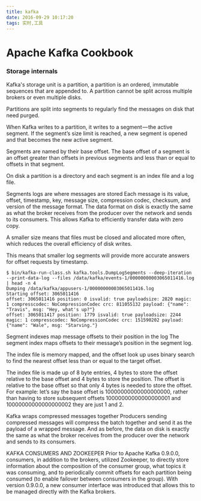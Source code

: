 ```yaml
---
title: kafka
date: 2016-09-29 10:17:20
tags: 实时,工具
---
```

# Apache Kafka Cookbook

### Storage internals
Kafka's storage unit is a partition, a partition is an ordered, immutable sequences that are appended to.
A partition cannot be split across multiple brokers or even multiple disks.

Partitions are split into segments to regularly find the messages on disk that need purged.

When Kafka writes to a partition, it writes to a segment — the active segment. If the segment’s size limit is reached, a new segment is opened and that becomes the new active segment.

Segments are named by their base offset. The base offset of a segment is an offset greater than offsets in previous segments and less than or equal to offsets in that segment.

On disk a partition is a directory and each segment is an index file and a log file.

Segments logs are where messages are stored
Each message is its value, offset, timestamp, key, message size, compression codec, checksum, and version of the message format.
The data format on disk is exactly the same as what the broker receives from the producer over the network and sends to its consumers. This allows Kafka to efficiently transfer data with zero copy.

 A smaller size means that files must be closed and allocated more often, which reduces the overall efficiency of disk writes.

 This means that smaller log segments will provide more accurate answers for offset requests by timestamp.

```
$ bin/kafka-run-class.sh kafka.tools.DumpLogSegments --deep-iteration --print-data-log --files /data/kafka/events-1/00000000003065011416.log | head -n 4
Dumping /data/kafka/appusers-1/00000000003065011416.log
Starting offset: 3065011416
offset: 3065011416 position: 0 isvalid: true payloadsize: 2820 magic: 1 compresscodec: NoCompressionCodec crc: 811055132 payload: {"name": "Travis", msg: "Hey, what's up?"}
offset: 3065011417 position: 1779 isvalid: true payloadsize: 2244 magic: 1 compresscodec: NoCompressionCodec crc: 151590202 payload: {"name": "Wale", msg: "Starving."}
```
Segment indexes map message offsets to their position in the log
The segment index maps offsets to their message’s position in the segment log.

The index file is memory mapped, and the offset look up uses binary search to find the nearest offset less than or equal to the target offset.

The index file is made up of 8 byte entries, 4 bytes to store the offset relative to the base offset and 4 bytes to store the position. The offset is relative to the base offset so that only 4 bytes is needed to store the offset. For example: let’s say the base offset is 10000000000000000000, rather than having to store subsequent offsets 10000000000000000001 and 10000000000000000002 they are just 1 and 2.

Kafka wraps compressed messages together
Producers sending compressed messages will compress the batch together and send it as the payload of a wrapped message. And as before, the data on disk is exactly the same as what the broker receives from the producer over the network and sends to its consumers.

KAFKA CONSUMERS AND ZOOKEEPER
Prior to Apache Kafka 0.9.0.0, consumers, in addition to the brokers, utilized Zookeeper, to directly store information about the composition of the consumer group, what topics it was consuming, and to periodically commit offsets for each partition being consumed (to enable failover between consumers in the group). With version 0.9.0.0, a new consumer interface was introduced that allows this to be managed directly with the Kafka brokers.

